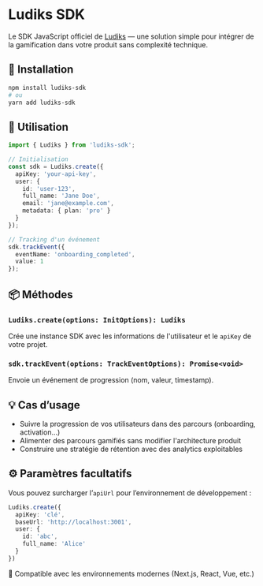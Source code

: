 # Ludiks SDK

Le SDK JavaScript officiel de [Ludiks](https://ludiks.io) — une solution simple pour intégrer de la gamification dans votre produit sans complexité technique.

## 🚀 Installation

```bash
npm install ludiks-sdk
# ou
yarn add ludiks-sdk
````

## 🔧 Utilisation

```ts
import { Ludiks } from 'ludiks-sdk';

// Initialisation
const sdk = Ludiks.create({
  apiKey: 'your-api-key',
  user: {
    id: 'user-123',
    full_name: 'Jane Doe',
    email: 'jane@example.com',
    metadata: { plan: 'pro' }
  }
});

// Tracking d'un événement
sdk.trackEvent({
  eventName: 'onboarding_completed',
  value: 1
});
```

## 📦 Méthodes

### `Ludiks.create(options: InitOptions): Ludiks`

Crée une instance SDK avec les informations de l'utilisateur et le `apiKey` de votre projet.

### `sdk.trackEvent(options: TrackEventOptions): Promise<void>`

Envoie un événement de progression (nom, valeur, timestamp).

## 💡 Cas d’usage

* Suivre la progression de vos utilisateurs dans des parcours (onboarding, activation…)
* Alimenter des parcours gamifiés sans modifier l'architecture produit
* Construire une stratégie de rétention avec des analytics exploitables

## ⚙️ Paramètres facultatifs

Vous pouvez surcharger l’`apiUrl` pour l’environnement de développement :

```ts
Ludiks.create({
  apiKey: 'clé',
  baseUrl: 'http://localhost:3001',
  user: {
    id: 'abc',
    full_name: 'Alice'
  }
})
```

🧪 Compatible avec les environnements modernes (Next.js, React, Vue, etc.)